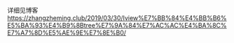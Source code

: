 详细见博客 
https://zhangzheming.club/2019/03/30/Iview%E7%BB%84%E4%BB%B6%E5%BA%93%E4%B9%8Btree%E7%9A%84%E7%AC%AC%E4%BA%8C%E7%A7%8D%E5%AE%9E%E7%8E%B0/
